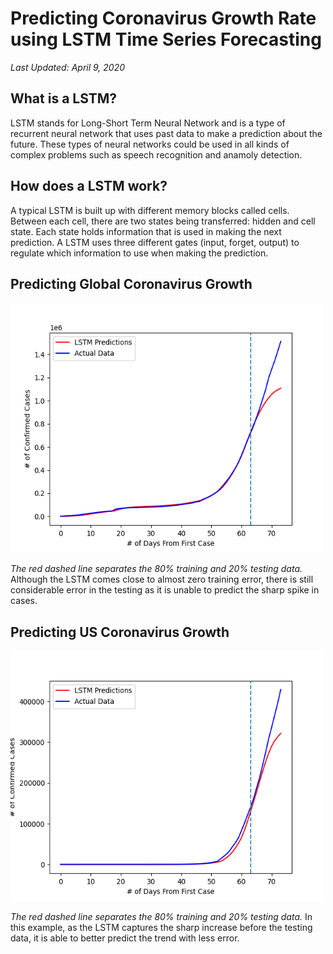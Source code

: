 # Predicting Coronavirus Growth Rate using LSTM Time Series Forecasting
*Last Updated: April 9, 2020*

## What is a LSTM?
LSTM stands for Long-Short Term Neural Network and is a type of recurrent neural network that uses past data to make a prediction about the future. These types of neural networks could be used in all kinds of complex problems such as speech recognition and anamoly detection. 

## How does a LSTM work?
A typical LSTM is built up with different memory blocks called cells. Between each cell, there are two states being transferred: hidden and cell state. Each state holds information that is used in making the next prediction. A LSTM uses three different gates (input, forget, output) to regulate which information to use when making the prediction. 

## Predicting Global Coronavirus Growth
<img src="src/GlobalCases.png" width="500" height="400">

*The red dashed line separates the 80% training and 20% testing data.* Although the LSTM comes close to almost zero training error, there is still considerable error in the testing as it is unable to predict the sharp spike in cases.

## Predicting US Coronavirus Growth
<img src="src/USCases.png" width="500" height="400">

*The red dashed line separates the 80% training and 20% testing data.* In this example, as the LSTM captures the sharp increase before the testing data, it is able to better predict the trend with less error.
